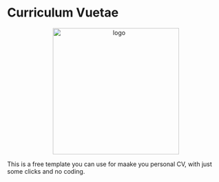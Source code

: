 # Curriculum Vuetae

<p align="center">
  <img width="293" alt="logo" src="https://user-images.githubusercontent.com/40045069/139932403-2e7f3afc-7cb1-4983-87ae-9b1cc6ad15ed.png">
</p>

This is a free template you can use for maake you personal CV, with just some clicks and no coding.

